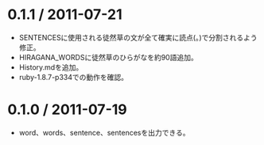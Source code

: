 0.1.1 / 2011-07-21
==================

* SENTENCESに使用される徒然草の文が全て確実に読点(。)で分割されるよう修正。
* HIRAGANA_WORDSに徒然草のひらがなを約90語追加。
* History.mdを追加。
* ruby-1.8.7-p334での動作を確認。

0.1.0 / 2011-07-19
==================

* word、words、sentence、sentencesを出力できる。